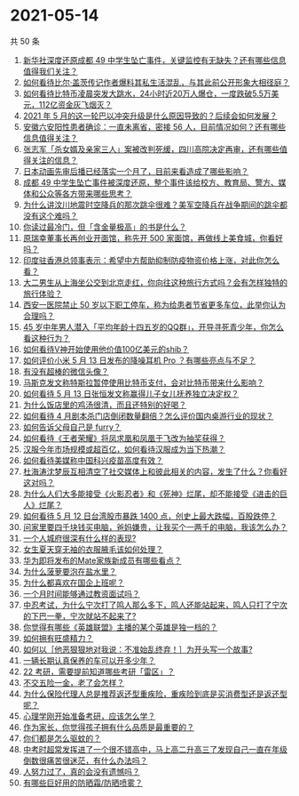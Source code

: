# 2021-05-14

共 50 条

<!-- BEGIN -->
<!-- 最后更新时间 Fri May 14 2021 00:11:15 GMT+0800 (China Standard Time) -->

1. [新华社深度还原成都 49
   中学生坠亡事件，关键监控有无缺失？还有哪些信息值得我们关注？](https://www.zhihu.com/question/459149724)
2. [如何看待比尔·盖茨传记作者爆料其私生活混乱，与其此前公开形象大相径庭？](https://www.zhihu.com/question/459168945)
3. [如何看待比特币凌晨突发大跳水，24小时近20万人爆仓，一度跌破5.5万美元，112亿资金灰飞烟灭？](https://www.zhihu.com/question/458814331)
4. [2021 年 5
   月的这一轮巴以冲突升级是什么原因导致的？后续会如何发展？](https://www.zhihu.com/question/459004922)
5. [安徽六安阳性患者确诊：一直未离省，密接 56
   人，目前情况如何？还有哪些信息值得关注？](https://www.zhihu.com/question/459216973)
6. [张志军「杀女婿及亲家三人」案被改判死缓，四川高院决定再审，还有哪些值得关注的信息？](https://www.zhihu.com/question/459168017)
7. [日本动画先审后播已经落实一个月了，目前来看造成了哪些影响？](https://www.zhihu.com/question/459030813)
8. [成都 49
   中学生坠亡事件被深度还原，整个事件该给校方、教育局、警方、媒体和公众等各方带来哪些思考？](https://www.zhihu.com/question/459211214)
9. [为什么讲汶川地震时空降兵的那次跳伞很难？美军空降兵在战争期间的跳伞都没有这个难吗？](https://www.zhihu.com/question/35656689)
10. [你读过最冷门，但「含金量极高」的书是什么？](https://www.zhihu.com/question/438708854)
11. [原瑞幸董事长再创业开面馆，称先开 500
    家面馆，再做线上美食城，你看好吗？](https://www.zhihu.com/question/459077352)
12. [印度驻香港总领事表示：希望中方帮助抑制防疫物资价格上涨，对此你怎么看？](https://www.zhihu.com/question/459219198)
13. [大二男生从上海坐公交到北京走红，你向往这种旅行方式吗？会有怎样独特的旅行体验？](https://www.zhihu.com/question/459203090)
14. [西安一医院禁止 50
    岁以下职工停车，称为给患者节省更多车位，此举你认为合理吗？](https://www.zhihu.com/question/459024549)
15. [45
    岁中年男人潜入「平均年龄十四五岁的QQ群」，开导寻死青少年，你怎么看这种行为？](https://www.zhihu.com/question/458209073)
16. [如何看待V神开始使用他价值100亿美元的shib？](https://www.zhihu.com/question/459141863)
17. [如何评价小米 5 月 13 日发布的降噪耳机 Pro
    ？有哪些亮点与不足？](https://www.zhihu.com/question/458684897)
18. [有没有超棒的微信头像？](https://www.zhihu.com/question/432712007)
19. [马斯克发文称特斯拉暂停使用比特币支付，会对比特币带来什么影响？](https://www.zhihu.com/question/459161438)
20. [如何看待 5 月 13 日张恒发文称赢得儿子女儿抚养独立决定权？](https://www.zhihu.com/question/459149865)
21. [为什么饭店里的鸡汤很清，而且还特别的好喝？](https://www.zhihu.com/question/437783371)
22. [如何看待 4
    月剧本杀门店倒闭数量翻倍？怎么评价国内桌游行业的现状？](https://www.zhihu.com/question/459180058)
23. [如何告诉父母自己是 furry？](https://www.zhihu.com/question/444555641)
24. [如何看待《王者荣耀》将凤求凰和凤凰于飞改为抽奖获得？](https://www.zhihu.com/question/459185231)
25. [汉服今年市场规模或超百亿，如何看待汉服成为当下热潮？](https://www.zhihu.com/question/459160852)
26. [如何看待美媒称中国科兴疫苗高度有效？](https://www.zhihu.com/question/459164049)
27. [杜海涛沈梦辰互相清空了社交媒体上和彼此相关的内容，发生了什么？你看好这对吗？](https://www.zhihu.com/question/459091147)
28. [为什么人们大多能接受《火影忍者》和《死神》烂尾，却不能接受《进击的巨人》烂尾？](https://www.zhihu.com/question/453988761)
29. [如何看待 5 月 12 日台湾股市暴跌 1400
    点，创史上最大跌幅，百股跌停？](https://www.zhihu.com/question/459028790)
30. [问家里要四千块钱买电脑，爸妈嫌贵，让我买个一两千的电脑，我该怎么办？](https://www.zhihu.com/question/438760685)
31. [一个人城府很深有什么样的表现?](https://www.zhihu.com/question/30478446)
32. [女生夏天穿无袖的衣服腋毛该如何处理？](https://www.zhihu.com/question/49147353)
33. [华为即将发布的Mate家族新成员有哪些看点？](https://www.zhihu.com/question/459213568)
34. [为什么菠萝要泡在盐水里？](https://www.zhihu.com/question/441723737)
35. [为什么都喜欢在国企上班呢？](https://www.zhihu.com/question/435520812)
36. [一个月时间能够通过教资面试吗？](https://www.zhihu.com/question/450116108)
37. [中忍考试，为什么宁次打了鸣人那么多下，鸣人还能站起来，鸣人只打了宁次的下巴一拳，宁次就站不起来了?](https://www.zhihu.com/question/458394330)
38. [你觉得有哪些《英雄联盟》主播的某个英雄是独一档的？](https://www.zhihu.com/question/458263223)
39. [如何拥有旺盛精力？](https://www.zhihu.com/question/21671881)
40. [如何以［他恶狠狠地对我说：不准始乱终弃！］为开头写一个故事?](https://www.zhihu.com/question/458410036)
41. [一辆长期认真保养的车可以开多少年？](https://www.zhihu.com/question/42018659)
42. [22 考研，需要提前知道哪些考研「雷区」？](https://www.zhihu.com/question/448380449)
43. [不交五险一金，老了会怎样？](https://www.zhihu.com/question/383748418)
44. [为什么保险代理人总是推荐返还型重疾险，重疾险到底是买消费型还是返还型呢？](https://www.zhihu.com/question/326513838)
45. [心理学刚开始准备考研，应该怎么学？](https://www.zhihu.com/question/458669949)
46. [作为家长，你觉得孩子拥有什么品质是最重要的？](https://www.zhihu.com/question/458325713)
47. [你们都是怎么驱蚊的？](https://www.zhihu.com/question/321811888)
48. [中考时超常发挥进了一个很不错高中，马上高二升高三了发现自己一直在年级倒数很痛苦很迷茫，有什么办法吗？](https://www.zhihu.com/question/458421713)
49. [人努力过了，真的会没有遗憾吗？](https://www.zhihu.com/question/456328273)
50. [有哪些巨好用的防晒霜/防晒喷雾？](https://www.zhihu.com/question/268591519)

<!-- END -->
